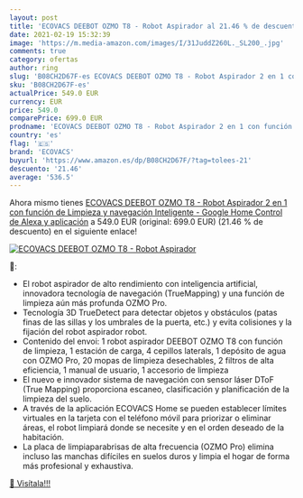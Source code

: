```yaml
---
layout: post
title: 'ECOVACS DEEBOT OZMO T8 - Robot Aspirador al 21.46 % de descuento'
date: 2021-02-19 15:32:39
image: 'https://m.media-amazon.com/images/I/31JuddZ260L._SL200_.jpg'
comments: true
category: ofertas
author: ring
slug: 'B08CH2D67F-es ECOVACS DEEBOT OZMO T8 - Robot Aspirador 2 en 1 con...'
sku: 'B08CH2D67F-es'
actualPrice: 549.0 EUR
currency: EUR
price: 549.0
comparePrice: 699.0 EUR
prodname: 'ECOVACS DEEBOT OZMO T8 - Robot Aspirador 2 en 1 con función de Limpieza y navegación Inteligente - Google Home  Control de Alexa y aplicación'
country: 'es'
flag: '🇪🇸'
brand: 'ECOVACS'
buyurl: 'https://www.amazon.es/dp/B08CH2D67F/?tag=tolees-21'
descuento: '21.46'
average: '536.5'
---
```


Ahora mismo tienes [ECOVACS DEEBOT OZMO T8 - Robot Aspirador 2 en 1 con función de Limpieza y navegación Inteligente - Google Home  Control de Alexa y aplicación](https://www.amazon.es/dp/B08CH2D67F/?tag=tolees-21) a 549.0 EUR (original: 699.0 EUR) (21.46 %  de descuento) en el siguiente enlace!

[![ECOVACS DEEBOT OZMO T8 - Robot Aspirador](https://m.media-amazon.com/images/I/31JuddZ260L._SL200_.jpg)](https://www.amazon.es/dp/B08CH2D67F/?tag=tolees-21)

🔎:

- El robot aspirador de alto rendimiento con inteligencia artificial, innovadora tecnología de navegación (TrueMapping) y una función de limpieza aún más profunda OZMO Pro.
- Tecnología 3D TrueDetect para detectar objetos y obstáculos (patas finas de las sillas y los umbrales de la puerta, etc.) y evita colisiones y la fijación del robot aspirador robot.
- Contenido del envoi: 1 robot aspirador DEEBOT OZMO T8 con función de limpieza, 1 estación de carga, 4 cepillos laterals, 1 depósito de agua con OZMO Pro, 20 mopas de limpieza desechables, 2 filtros de alta eficiencia, 1 manual de usuario, 1 accesorio de limpieza
- El nuevo e innovador sistema de navegación con sensor láser DToF (True Mapping) proporciona escaneo, clasificación y planificación de la limpieza del suelo.
- A través de la aplicación ECOVACS Home se pueden establecer límites virtuales en la tarjeta con el teléfono móvil para priorizar o eliminar áreas, el robot limpiará donde se necesite y en el orden deseado de la habitación.
- La placa de limpiaparabrisas de alta frecuencia (OZMO Pro) elimina incluso las manchas difíciles en suelos duros y limpia el hogar de forma más profesional y exhaustiva.

[🛒 Visítala!!!](https://www.amazon.es/dp/B08CH2D67F/?tag=tolees-21)

